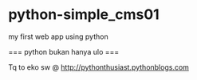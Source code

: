 # python-simple_cms01

my first web app using python

=== python bukan hanya ulo ===

Tq to eko sw @ http://pythonthusiast.pythonblogs.com

